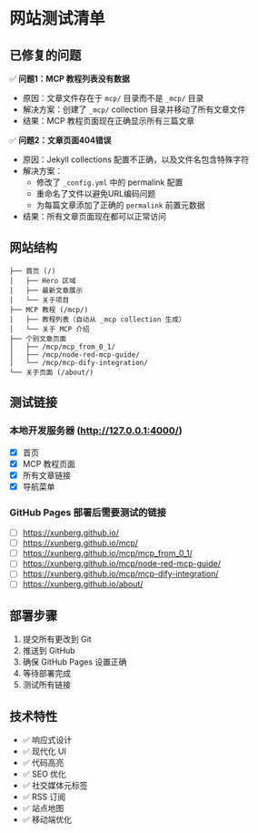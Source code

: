 # 网站测试清单

## 已修复的问题

✅ **问题1：MCP 教程列表没有数据**
- 原因：文章文件存在于 `mcp/` 目录而不是 `_mcp/` 目录
- 解决方案：创建了 `_mcp/` collection 目录并移动了所有文章文件
- 结果：MCP 教程页面现在正确显示所有三篇文章

✅ **问题2：文章页面404错误**
- 原因：Jekyll collections 配置不正确，以及文件名包含特殊字符
- 解决方案：
  - 修改了 `_config.yml` 中的 permalink 配置
  - 重命名了文件以避免URL编码问题
  - 为每篇文章添加了正确的 `permalink` 前置元数据
- 结果：所有文章页面现在都可以正常访问

## 网站结构

```
├── 首页 (/)
│   ├── Hero 区域
│   ├── 最新文章展示
│   └── 关于项目
├── MCP 教程 (/mcp/)
│   ├── 教程列表（自动从 _mcp collection 生成）
│   └── 关于 MCP 介绍
├── 个别文章页面
│   ├── /mcp/mcp_from_0_1/
│   ├── /mcp/node-red-mcp-guide/
│   └── /mcp/mcp-dify-integration/
└── 关于页面 (/about/)
```

## 测试链接

### 本地开发服务器 (http://127.0.0.1:4000/)
- [x] 首页
- [x] MCP 教程页面
- [x] 所有文章链接
- [x] 导航菜单

### GitHub Pages 部署后需要测试的链接
- [ ] https://xunberg.github.io/
- [ ] https://xunberg.github.io/mcp/
- [ ] https://xunberg.github.io/mcp/mcp_from_0_1/
- [ ] https://xunberg.github.io/mcp/node-red-mcp-guide/
- [ ] https://xunberg.github.io/mcp/mcp-dify-integration/
- [ ] https://xunberg.github.io/about/

## 部署步骤

1. 提交所有更改到 Git
2. 推送到 GitHub
3. 确保 GitHub Pages 设置正确
4. 等待部署完成
5. 测试所有链接

## 技术特性

- ✅ 响应式设计
- ✅ 现代化 UI
- ✅ 代码高亮
- ✅ SEO 优化
- ✅ 社交媒体元标签
- ✅ RSS 订阅
- ✅ 站点地图
- ✅ 移动端优化
